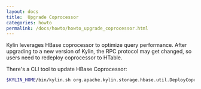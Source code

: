 ```yaml
---
layout: docs
title:  Upgrade Coprocessor
categories: howto
permalink: /docs/howto/howto_upgrade_coprocessor.html
---
```


Kylin leverages HBase coprocessor to optimize query performance. After upgrading to a new version of Kylin, the RPC protocol may get changed, so users need to redeploy coprocessor to HTable.

There's a CLI tool to update HBase Coprocessor:

```sh
$KYLIN_HOME/bin/kylin.sh org.apache.kylin.storage.hbase.util.DeployCoprocessorCLI default all
```